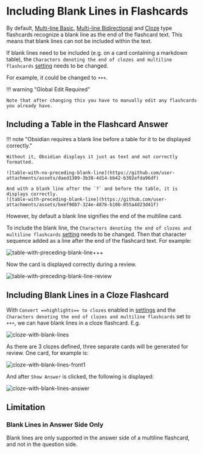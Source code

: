 # Including Blank Lines in Flashcards

By default, [Multi-line Basic](qanda-cards.md#multi-line-basic), [Multi-line Bidirectional](qanda-cards.md#multi-line-bidirectional)
and [Cloze](basic-cloze-cards.md) type flashcards recognize a blank line as the end of the flashcard text.
This means that blank lines can not be included within the text.

If blank lines need to be included (e.g. on a card containing a markdown table), the
`Characters denoting the end of clozes and multiline flashcards` [setting](../user-options.md#flashcard-separators)
needs to be changed.

For example, it could be changed to `+++`.

!!! warning "Global Edit Required"

    Note that after changing this you have to manually edit any flashcards you already have.

## Including a Table in the Flashcard Answer

!!! note "Obsidian requires a blank line before a table for it to be displayed correctly."

    Without it, Obsidian displays it just as text and not correctly formatted.

    ![table-with-no-preceding-blank-line](https://github.com/user-attachments/assets/daed1309-3b38-4d14-bb42-b302efda96df)

    And with a blank line after the `?` and before the table, it is displays correctly.
    ![table-with-preceding-blank-line](https://github.com/user-attachments/assets/beef90b7-324e-4876-b10b-055a4d23d41f)

However, by default a blank line signifies the end of the multiline card.

To include the blank line, the
`Characters denoting the end of clozes and multiline flashcards` [setting](../user-options.md#flashcard-separators)
needs to be changed. Then that character sequence added as a line after the end of the flashcard text. For example:

![table-with-preceding-blank-line+++](https://github.com/user-attachments/assets/954fd7fc-6d5f-4315-b40e-2192664c3962)

Now the card is displayed correctly during a review.

![table-with-preceding-blank-line-review](https://github.com/user-attachments/assets/3bff8d25-f91f-4bc0-b922-7471d6b60869)

## Including Blank Lines in a Cloze Flashcard

With `Convert ==highlights== to clozes` enabled in [settings](../user-options.md#flashcard-separators)
and the `Characters denoting the end of clozes and multiline flashcards` set to `+++`,
we can have blank lines in a cloze flashcard. E.g.

![cloze-with-blank-lines](https://github.com/user-attachments/assets/f9d6f123-3378-41cb-9c93-2b061856c81d)

As there are 3 clozes defined, three separate cards will be generated for review.
One card, for example is:

![cloze-with-blank-lines-front1](https://github.com/user-attachments/assets/6b939d46-b93a-4a67-96d4-6985ccafb76e)

And after `Show Answer` is clicked, the following is displayed:

![cloze-with-blank-lines-answer](https://github.com/user-attachments/assets/225abd90-20a4-4e29-abb3-36beb61388d7)

## Limitation

### Blank Lines in Answer Side Only

Blank lines are only supported in the answer side of a multiline flashcard, and not in the question side.
